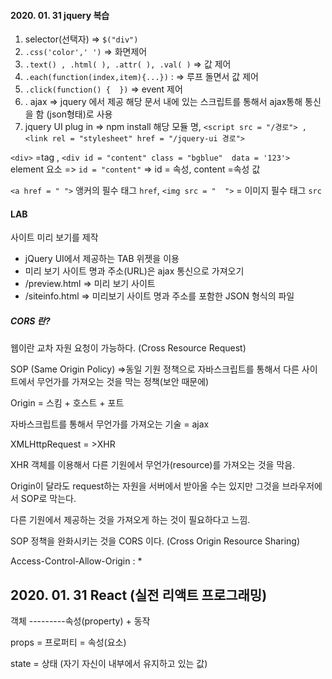 #### 2020. 01. 31 jquery 복습



1. selector(선택자) => `$("div")`
2. `.css('color',' ')`  => 화면제어
3. `.text() , .html( ), .attr( ), .val( )` => 값 제어 
4.  `.each(function(index,item){...})` :  => 루프 돌면서 값 제어
5. `.click(function() {  })`  => event 제어
6.  . ajax => jquery 에서 제공 해당 문서 내에 있는 스크립트를 통해서 ajax통해 통신을 함 (json형태)로 사용
7. jquery UI plug in => npm install 해당 모듈 명, `<script src = "/경로"> ,<link rel = "stylesheet" href = "/jquery-ui 경로">` 

`<div>` =tag ,    `<div id = "content" class = "bgblue"  data = '123'>` element 요소 => `id = "content"` => id = 속성, content =속성 값



`<a href = " ">` 앵커의 필수 태그 `href`,   `<img src = "  ">` = 이미지 필수 태그 `src`



#### LAB

사이트 미리 보기를 제작

- jQuery UI에서 제공하는 TAB 위젯을 이용
- 미리 보기 사이트 명과 주소(URL)은 ajax 통신으로 가져오기
- /preview.html => 미리 보기 사이트
- /siteinfo.html => 미리보기 사이트 명과 주소를 포함한 JSON 형식의 파일





##### CORS 란?

웹이란 교차 자원 요청이 가능하다. (Cross Resource Request)

SOP (Same Origin Policy) =>동일 기원 정책으로 자바스크립트를 통해서 다른 사이트에서 무언가를 가져오는 것을 막는 정책(보안 때문에)

Origin = 스킴 + 호스트 + 포트

자바스크립트를 통해서 무언가를 가져오는 기술 = ajax

XMLHttpRequest = >XHR

XHR 객체를 이용해서 다른 기원에서 무언가(resource)를 가져오는 것을 막음.

Origin이 달라도 request하는 자원을 서버에서 받아올 수는 있지만 그것을 브라우저에서 SOP로 막는다.

다른 기원에서 제공하는 것을 가져오게 하는 것이 필요하다고 느낌.

SOP 정책을 완화시키는 것을 CORS 이다. (Cross Origin Resource Sharing)

Access-Control-Allow-Origin : *







## 2020. 01. 31 React (실전 리액트 프로그래밍)

객체 ---------속성(property) +  동작

props = 프로퍼티 = 속성(요소)

state = 상태 (자기 자신이 내부에서 유지하고 있는 값)